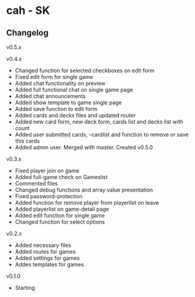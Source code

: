 cah - SK 
========

Changelog
---------
v0.5.x

v0.4.x
* Changed function for selected checkboxes on edit form
* Fixed edit form for single game
* Added chat functionality on preview
* Added full functional chat on single game page
* Added chat announcements
* Added show template to game single page
* Added save function to edit form
* Added cards and decks files and updated router
* Added new card form, new deck form, cards list and decks list with count
* Added user submitted cards, -cardlist and function to remove or save this cards
* Added admin user. Merged with master. Created v0.5.0

v0.3.x
* Fixed player join on game
* Added full-game check on Gameslist
* Commented files
* Changed debug functions and array value presentation
* Fixed password-protection
* Added function for remove player from playerlist on leave
* Added playerlist on game-detail page
* Added edit function for single game
* Changed function for select options

v0.2.x
* Added necessary files
* Added routes for games
* Added settings for games
* Addes templates for games

v0.1.0
* Starting